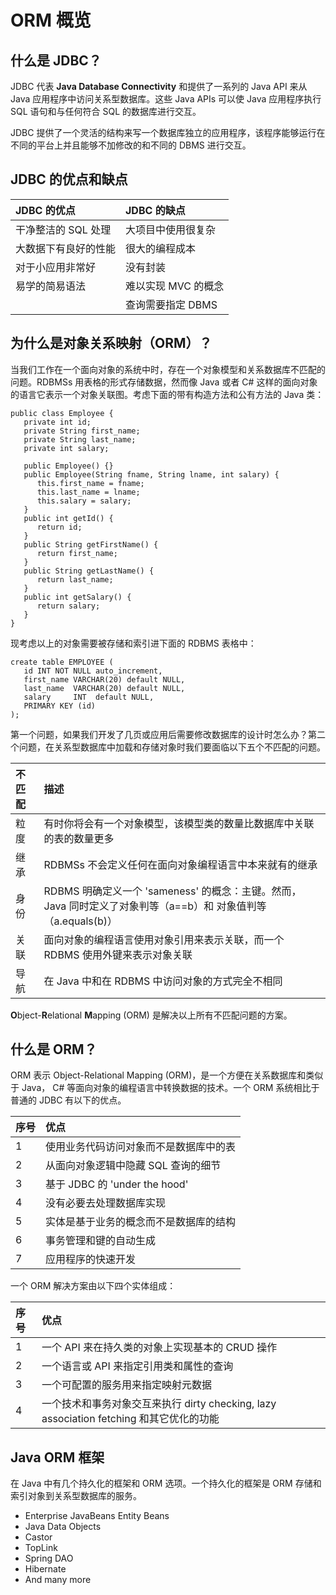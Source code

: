 # ORM 概览

## 什么是 JDBC？

JDBC  代表 **Java Database Connectivity** 和提供了一系列的 Java API 来从 Java 应用程序中访问关系型数据库。这些 Java APIs 可以使 Java 应用程序执行 SQL 语句和与任何符合 SQL 的数据库进行交互。

JDBC 提供了一个灵活的结构来写一个数据库独立的应用程序，该程序能够运行在不同的平台上并且能够不加修改的和不同的 DBMS 进行交互。

## JDBC 的优点和缺点

|**JDBC 的优点**|**JDBC 的缺点**|
|:------------- |:-------------| 
|干净整洁的 SQL 处理|大项目中使用很复杂|
|大数据下有良好的性能|很大的编程成本|
|对于小应用非常好|没有封装|
|易学的简易语法|难以实现 MVC 的概念|
| |查询需要指定 DBMS|

## 为什么是对象关系映射（ORM）？

当我们工作在一个面向对象的系统中时，存在一个对象模型和关系数据库不匹配的问题。RDBMSs 用表格的形式存储数据，然而像 Java 或者 C\# 这样的面向对象的语言它表示一个对象关联图。考虑下面的带有构造方法和公有方法的 Java 类：

```
public class Employee {
   private int id;
   private String first_name; 
   private String last_name;   
   private int salary;  

   public Employee() {}
   public Employee(String fname, String lname, int salary) {
      this.first_name = fname;
      this.last_name = lname;
      this.salary = salary;
   }
   public int getId() {
      return id;
   }
   public String getFirstName() {
      return first_name;
   }
   public String getLastName() {
      return last_name;
   }
   public int getSalary() {
      return salary;
   }
}
```

现考虑以上的对象需要被存储和索引进下面的 RDBMS 表格中：

```
create table EMPLOYEE (
   id INT NOT NULL auto_increment,
   first_name VARCHAR(20) default NULL,
   last_name  VARCHAR(20) default NULL,
   salary     INT  default NULL,
   PRIMARY KEY (id)
);
```

第一个问题，如果我们开发了几页或应用后需要修改数据库的设计时怎么办？第二个问题，在关系型数据库中加载和存储对象时我们要面临以下五个不匹配的问题。

|**不匹配**|**描述**|
|:------------- |:-------------| 
|粒度|有时你将会有一个对象模型，该模型类的数量比数据库中关联的表的数量更多|
|继承|RDBMSs 不会定义任何在面向对象编程语言中本来就有的继承|
|身份|RDBMS 明确定义一个 'sameness' 的概念：主键。然而，Java 同时定义了对象判等（a==b）和 对象值判等（a.equals(b)）|
|关联|面向对象的编程语言使用对象引用来表示关联，而一个 RDBMS 使用外键来表示对象关联|
|导航|在 Java 中和在 RDBMS 中访问对象的方式完全不相同|

**O**bject-**R**elational **M**apping (ORM) 是解决以上所有不匹配问题的方案。

## 什么是 ORM？

ORM 表示 Object-Relational Mapping (ORM)，是一个方便在关系数据库和类似于 Java， C\# 等面向对象的编程语言中转换数据的技术。一个 ORM 系统相比于普通的 JDBC 有以下的优点。

|**序号**|**优点**|
|:------------- |:-------------| 
|1|使用业务代码访问对象而不是数据库中的表|
|2|从面向对象逻辑中隐藏 SQL 查询的细节|
|3|基于 JDBC 的 'under the hood'|
|4|没有必要去处理数据库实现|
|5|实体是基于业务的概念而不是数据库的结构|
|6|事务管理和键的自动生成|
|7|应用程序的快速开发|

一个 ORM 解决方案由以下四个实体组成：

|**序号**|**优点**|
|:------------- |:-------------| 
|1|一个 API 来在持久类的对象上实现基本的 CRUD 操作|
|2|一个语言或 API 来指定引用类和属性的查询|
|3|一个可配置的服务用来指定映射元数据|
|4|一个技术和事务对象交互来执行 dirty checking, lazy association fetching 和其它优化的功能|

## Java ORM 框架

在 Java 中有几个持久化的框架和 ORM 选项。一个持久化的框架是 ORM 存储和索引对象到关系型数据库的服务。

- Enterprise JavaBeans Entity Beans
- Java Data Objects
- Castor
- TopLink
- Spring DAO
- Hibernate
- And many more
